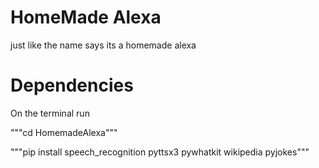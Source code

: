 # HomeMade Alexa

just like the name says its a homemade alexa

# Dependencies

On the terminal run

"""cd HomemadeAlexa"""

"""pip install speech_recognition pyttsx3 pywhatkit wikipedia pyjokes"""
